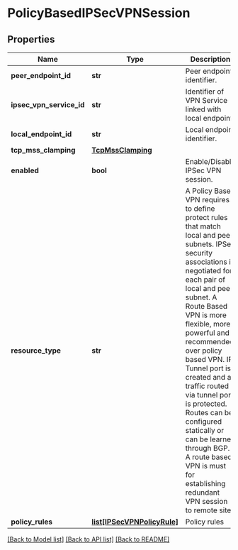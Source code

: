 # PolicyBasedIPSecVPNSession

## Properties
Name | Type | Description | Notes
------------ | ------------- | ------------- | -------------
**peer_endpoint_id** | **str** | Peer endpoint identifier. | 
**ipsec_vpn_service_id** | **str** | Identifier of VPN Service linked with local endpoint. | [optional] 
**local_endpoint_id** | **str** | Local endpoint identifier. | 
**tcp_mss_clamping** | [**TcpMssClamping**](TcpMssClamping.md) |  | [optional] 
**enabled** | **bool** | Enable/Disable IPSec VPN session. | [optional] [default to True]
**resource_type** | **str** | A Policy Based VPN requires to define protect rules that match   local and peer subnets. IPSec security associations is   negotiated for each pair of local and peer subnet. A Route Based VPN is more flexible, more powerful and recommended over   policy based VPN. IP Tunnel port is created and all traffic routed via   tunnel port is protected. Routes can be configured statically   or can be learned through BGP. A route based VPN is must for establishing   redundant VPN session to remote site.  | 
**policy_rules** | [**list[IPSecVPNPolicyRule]**](IPSecVPNPolicyRule.md) | Policy rules | 

[[Back to Model list]](../README.md#documentation-for-models) [[Back to API list]](../README.md#documentation-for-api-endpoints) [[Back to README]](../README.md)

